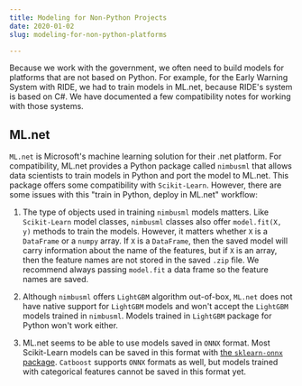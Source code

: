 ```yaml
---
title: Modeling for Non-Python Projects
date: 2020-01-02
slug: modeling-for-non-python-platforms

---
```


Because we work with the government, we often need to build models for platforms that are not based on Python. For example, for the Early Warning System with RIDE, we had to train models in ML.net, because RIDE's system is based on C#. We have documented a few compatibility notes for working with those systems.

## ML.net

`ML.net` is Microsoft's machine learning solution for their .net platform. For compatibility, ML.net provides a Python package called `nimbusml` that allows data scientists to train models in Python and port the model to ML.net. This package offers some compatibility with `Scikit-Learn`. However, there are some issues with this "train in Python, deploy in ML.net" workflow:

1. The type of objects used in training `nimbusml` models matters. Like `Scikit-Learn` model classes, `nimbusml` classes also offer `model.fit(X, y)` methods to train the models. However, it matters whether `X` is a `DataFrame` or a `numpy` array. If `X` is a `DataFrame`, then the saved model will carry information about the name of the features, but if `X` is an array, then the feature names are not stored in the saved `.zip` file. We recommend always passing `model.fit` a data frame so the feature names are saved.

2. Although `nimbusml` offers `LightGBM` algorithm out-of-box, `ML.net` does not have native support for `LightGBM` models and won't accept the `LightGBM` models trained in `nimbusml`. Models trained in `LightGBM` package for Python won't work either.

3. ML.net seems to be able to use models saved in `ONNX` format. Most Scikit-Learn models can be saved in this format with [the `sklearn-onnx` package](https://github.com/onnx/sklearn-onnx). `Catboost` supports `ONNX` formats as well, but models trained with categorical features cannot be saved in this format yet.